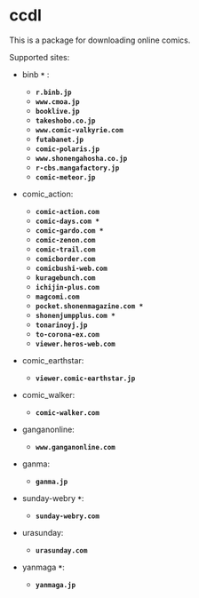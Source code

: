 # ccdl

This is a package for downloading online comics.

Supported sites:  

+ binb **`*`** :  
  + **`r.binb.jp`**  
  + **`www.cmoa.jp`**  
  + **`booklive.jp`**  
  + **`takeshobo.co.jp`**
  + **`www.comic-valkyrie.com`**  
  + **`futabanet.jp`**  
  + **`comic-polaris.jp`**  
  + **`www.shonengahosha.co.jp`**  
  + **`r-cbs.mangafactory.jp`**  
  + **`comic-meteor.jp`**  

+ comic_action:  
  + **`comic-action.com`**  
  + **`comic-days.com *`**  
  + **`comic-gardo.com *`**  
  + **`comic-zenon.com`**  
  + **`comic-trail.com`**
  + **`comicborder.com`**  
  + **`comicbushi-web.com`**
  + **`kuragebunch.com`**  
  + **`ichijin-plus.com`**
  + **`magcomi.com`**  
  + **`pocket.shonenmagazine.com *`**  
  + **`shonenjumpplus.com *`**  
  + **`tonarinoyj.jp`**  
  + **`to-corona-ex.com`**
  + **`viewer.heros-web.com`**  

+ comic_earthstar:  
  + **`viewer.comic-earthstar.jp`**  

+ comic_walker:  
  + **`comic-walker.com`**  

+ ganganonline:
  + **`www.ganganonline.com`**

+ ganma:
  + **`ganma.jp`**  

+ sunday-webry **`*`**:
  + **`sunday-webry.com`**

+ urasunday:  
  + **`urasunday.com`**  

+ yanmaga **`*`**:
  + **`yanmaga.jp`**  
